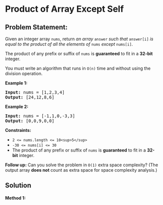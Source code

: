 # Product of Array Except Self

## Problem Statement:


Given an integer array `nums`, return *an array* `answer` *such that* `answer[i]` *is equal to the product of all the elements of* `nums` *except* `nums[i]`.

The product of any prefix or suffix of `nums` is **guaranteed** to fit in a **32-bit** integer.

You must write an algorithm that runs in `O(n)` time and without using the division operation.

**Example 1:**

<pre><strong>Input:</strong> nums = [1,2,3,4]
<strong>Output:</strong> [24,12,8,6]
</pre>

**Example 2:**

<pre><strong>Input:</strong> nums = [-1,1,0,-3,3]
<strong>Output:</strong> [0,0,9,0,0]
</pre>

**Constraints:**

* `2 <= nums.length <= 10<sup>5</sup>`
* `-30 <= nums[i] <= 30`
* The product of any prefix or suffix of `nums` is **guaranteed** to fit in a **32-bit** integer.

**Follow up:** Can you solve the problem in `O(1)` extra space complexity? (The output array **does not** count as extra space for space complexity analysis.)


## Solution

#### Method 1:
